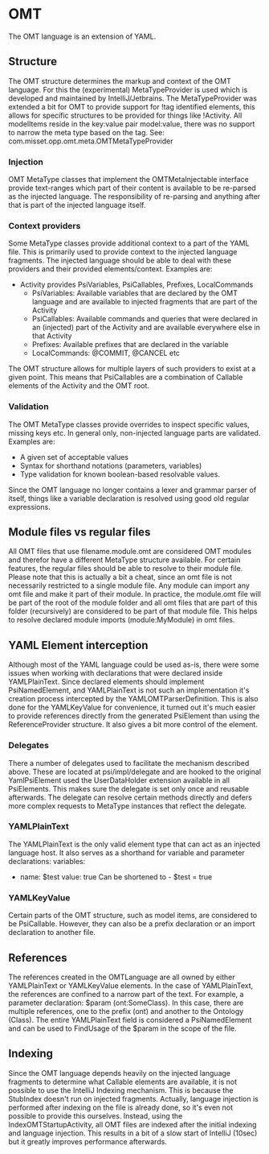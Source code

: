 # OMT

The OMT language is an extension of YAML.

## Structure

The OMT structure determines the markup and context of the OMT language. For this the (experimental) MetaTypeProvider is
used which is developed and maintained by IntelliJ/Jetbrains. The MetaTypeProvider was extended a bit for OMT to provide
support for !tag identified elements, this allows for specific structures to be provided for things like !Activity. All
modelItems reside in the key:value pair model:value, there was no support to narrow the meta type based on the tag. See:
com.misset.opp.omt.meta.OMTMetaTypeProvider

### Injection

OMT MetaType classes that implement the OMTMetaInjectable interface provide text-ranges which part of their content is
available to be re-parsed as the injected language. The responsibility of re-parsing and anything after that is part of
the injected language itself.

### Context providers

Some MetaType classes provide additional context to a part of the YAML file. This is primarily used to provide context
to the injected language fragments. The injected language should be able to deal with these providers and their provided
elements/context. Examples are:

* Activity provides PsiVariables, PsiCallables, Prefixes, LocalCommands
    * PsiVariables: Available variables that are declared by the OMT language and are available to injected fragments
      that are part of the Activity
    * PsiCallables: Available commands and queries that were declared in an (injected) part of the Activity and are
      available everywhere else in that Activity
    * Prefixes: Available prefixes that are declared in the variable
    * LocalCommands: @COMMIT, @CANCEL etc

The OMT structure allows for multiple layers of such providers to exist at a given point. This means that PsiCallables
are a combination of Callable elements of the Activity and the OMT root.

### Validation

The OMT MetaType classes provide overrides to inspect specific values, missing keys etc. In general only, non-injected
language parts are validated. Examples are:

* A given set of acceptable values
* Syntax for shorthand notations (parameters, variables)
* Type validation for known boolean-based resolvable values.

Since the OMT language no longer contains a lexer and grammar parser of itself, things like a variable declaration is
resolved using good old regular expressions.

## Module files vs regular files

All OMT files that use filename.module.omt are considered OMT modules and therefor have a different MetaType structure
available. For certain features, the regular files should be able to resolve to their module file. Please note that this
is actually a bit a cheat, since an omt file is not necessarily restricted to a single module file. Any module can
import any omt file and make it part of their module. In practice, the module.omt file will be part of the root of the
module folder and all omt files that are part of this folder (recursively) are considered to be part of that module
file. This helps to resolve declared module imports (module:MyModule) in omt files.

## YAML Element interception

Although most of the YAML language could be used as-is, there were some issues when working with declarations that were
declared inside YAMLPlainText. Since declared elements should implement PsiNamedElement, and YAMLPlainText is not such
an implementation it's creation process intercepted by the YAMLOMTParserDefinition. This is also done for the
YAMLKeyValue for convenience, it turned out it's much easier to provide references directly from the generated
PsiElement than using the ReferenceProvider structure. It also gives a bit more control of the element.

### Delegates

There a number of delegates used to facilitate the mechanism described above. These are located at psi/impl/delegate and
are hooked to the original YamlPsiElement used the UserDataHolder extension available in all PsiElements. This makes
sure the delegate is set only once and reusable afterwards. The delegate can resolve certain methods directly and defers
more complex requests to MetaType instances that reflect the delegate.

### YAMLPlainText

The YAMLPlainText is the only valid element type that can act as an injected language host. It also serves as a
shorthand for variable and parameter declarations:
variables:

- name: $test value: true Can be shortened to - $test = true

### YAMLKeyValue

Certain parts of the OMT structure, such as model items, are considered to be PsiCallable. However, they can also be a
prefix declaration or an import declaration to another file.

## References

The references created in the OMTLanguage are all owned by either YAMLPlainText or YAMLKeyValue elements. In the case of
YAMLPlainText, the references are confined to a narrow part of the text. For example, a parameter declaration:
$param (ont:SomeClass). In this case, there are multiple references, one to the prefix (ont) and another to the
Ontology (Class). The entire YAMLPlainText field is considered a PsiNamedElement and can be used to FindUsage of the
$param in the scope of the file.

## Indexing

Since the OMT language depends heavily on the injected language fragments to determine what Callable elements are
available, it is not possible to use the IntelliJ Indexing mechanism. This is because the StubIndex doesn't run on
injected fragments. Actually, language injection is performed after indexing on the file is already done, so it's even
not possible to provide this ourselves. Instead, using the IndexOMTStartupActivity, all OMT files are indexed after the
initial indexing and language injection. This results in a bit of a slow start of IntelliJ (10sec) but it greatly
improves performance afterwards. 
